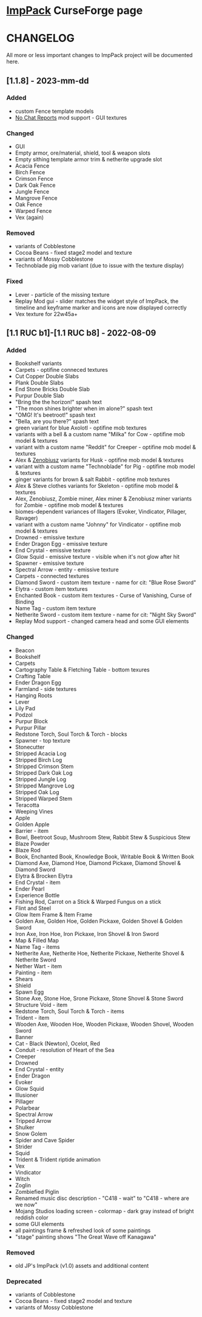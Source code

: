 # [ImpPack](https://www.curseforge.com/minecraft/texture-packs/jps-imppack) CurseForge page

# CHANGELOG
All more or less important changes to ImpPack project will be documented here.

## [1.1.8] - 2023-mm-dd

### Added
- custom Fence template models
- [No Chat Reports](https://www.curseforge.com/minecraft/mc-mods/no-chat-reports/files) mod support - GUI textures

### Changed
- GUI
- Empty armor, ore/material, shield, tool & weapon slots
- Empty sithing template armor trim & netherite upgrade slot
- Acacia Fence
- Birch Fence
- Crimson Fence
- Dark Oak Fence
- Jungle Fence
- Mangrove Fence
- Oak Fence
- Warped Fence
- Vex (again)

### Removed
- variants of Cobblestone
- Cocoa Beans - fixed stage2 model and texture
- variants of Mossy Cobblestone
- Technoblade pig mob variant (due to issue with the texture display)

### Fixed
- Lever - particle of the missing texture
- Replay Mod gui - slider matches the widget style of ImpPack, the timeline and keyframe marker and icons are now displayed correctly
- Vex texture for 22w45a+

## [1.1 RUC b1]-[1.1 RUC b8] - 2022-08-09

### Added
- Bookshelf variants
- Carpets - optifine conneced textures
- Cut Copper Double Slabs
- Plank Double Slabs
- End Stone Bricks Double Slab
- Purpur Double Slab
- "Bring the the horizon!" spash text
- "The moon shines brighter when im alone?" spash text
- "OMG! It's beetroot!" spash text
- "Bella, are you there?" spash text
- green variant for blue Axolotl - optifine mob textures
- variants with a bell & a custom name "Milka" for Cow - optifine mob model & textures
- variant with a custom name "Reddit" for Creeper - optifine mob model & textures
- Alex & [Zenobiusz](https://twitter.com/mattwolsky) variants for Husk - optifine mob model & textures
- variant with a custom name "Technoblade" for Pig - optifine mob model & textures
- ginger variants for brown & salt Rabbit - optifine mob textures
- Alex & Steve clothes variants for Skeleton - optifine mob model & textures
- Alex, Zenobiusz, Zombie miner, Alex miner & Zenobiusz miner variants for Zombie - optifine mob model & textures
- biomes-dependent variances of Illagers (Evoker, Vindicator, Pillager, Ravager)
- variant with a custom name "Johnny" for Vindicator - optifine mob model & textures
- Drowned - emissive texture
- Ender Dragon Egg - emissive texture
- End Crystal - emissive texture
- Glow Squid - emissive texture - visible when it's not glow after hit
- Spawner - emissive texture
- Spectral Arrow - entity - emissive texture
- Carpets - connected textures
- Diamond Sword - custom item texture - name for cit: "Blue Rose Sword"
- Elytra - custom item textures
- Enchanted Book - custom item textures - Curse of Vanishing, Curse of Binding
- Name Tag - custom item texture
- Netherite Sword - custom item texture - name for cit: "Night Sky Sword"
- Replay Mod support - changed camera head and some GUI elements

### Changed
- Beacon
- Bookshelf
- Carpets
- Cartography Table & Fletching Table - bottom texures
- Crafting Table
- Ender Dragon Egg
- Farmland - side textures
- Hanging Roots 
- Lever
- Lily Pad
- Podzol
- Purpur Block
- Purpur Pillar
- Redstone Torch, Soul Torch & Torch - blocks
- Spawner - top texture
- Stonecutter
- Stripped Acacia Log
- Stripped Birch Log
- Stripped Crimson Stem
- Stripped Dark Oak Log
- Stripped Jungle Log
- Stripped Mangrove Log
- Stripped Oak Log
- Stripped Warped Stem
- Teracotta
- Weeping Vines
- Apple
- Golden Apple
- Barrier - item
- Bowl, Beetroot Soup, Mushroom Stew, Rabbit Stew & Suspicious Stew
- Blaze Powder
- Blaze Rod
- Book, Enchanted Book, Knowledge Book, Writable Book & Written Book
- Diamond Axe, Diamond Hoe, Diamond Pickaxe, Diamond Shovel & Diamond Sword
- Elytra & Brocken Elytra
- End Crystal - item
- Ender Pearl
- Experience Bottle
- Fishing Rod, Carrot on a Stick & Warped Fungus on a stick
- Flint and Steel
- Glow Item Frame & Item Frame
- Golden Axe, Golden Hoe, Golden Pickaxe, Golden Shovel & Golden Sword
- Iron Axe, Iron Hoe, Iron Pickaxe, Iron Shovel & Iron Sword
- Map & Filled Map
- Name Tag - items
- Netherite Axe, Netherite Hoe, Netherite Pickaxe, Netherite Shovel & Netherite Sword
- Nether Wart - item
- Painting - item
- Shears
- Shield
- Spawn Egg
- Stone Axe, Stone Hoe, Srone Pickaxe, Stone Shovel & Stone Sword
- Structure Void - item
- Redstone Torch, Soul Torch & Torch - items
- Trident - item
- Wooden Axe, Wooden Hoe, Wooden Pickaxe, Wooden Shovel, Wooden Sword
- Banner
- Cat - Black (Newton), Ocelot, Red
- Conduit - resolution of Heart of the Sea
- Creeper
- Drowned
- End Crystal - entity
- Ender Dragon
- Evoker
- Glow Squid
- Illusioner
- Pillager
- Polarbear
- Spectral Arrow
- Tripped Arrow
- Shulker
- Snow Golem
- Spider and Cave Spider
- Strider
- Squid
- Trident & Trident riptide animation
- Vex
- Vindicator
- Witch
- Zoglin
- Zombiefied Piglin
- Renamed music disc description - "C418 - wait" to "C418 - where are we now" 
- Mojang Studios loading screen - colormap - dark gray instead of bright reddish color 
- some GUI elements
- all paintings frame & refreshed look of some paintings
- "stage" painting shows "The Great Wave off Kanagawa"

### Removed
- old JP's ImpPack (v1.0) assets and additional content

### Deprecated
- variants of Cobblestone
- Cocoa Beans - fixed stage2 model and texture
- variants of Mossy Cobblestone

